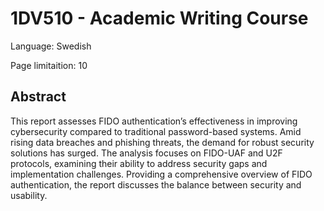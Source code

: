 # 1DV510 - Academic Writing Course
Language: Swedish

Page limitaition: 10


## Abstract
This report assesses FIDO authentication’s effectiveness in improving cybersecurity compared
to traditional password-based systems. Amid rising data breaches and phishing threats, the
demand for robust security solutions has surged. The analysis focuses on FIDO-UAF and
U2F protocols, examining their ability to address security gaps and implementation challenges.
Providing a comprehensive overview of FIDO authentication, the report discusses the balance
between security and usability.
